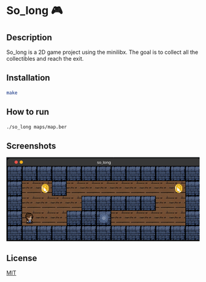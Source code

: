 # So_long 🎮

## Description

So_long is a 2D game project using the minilibx. The goal is to collect all the collectibles and reach the exit.

## Installation

```bash
make
```

## How to run

```bash
./so_long maps/map.ber
```

## Screenshots

![Screenshot](img/screenshot.png)

## License

[MIT](https://choosealicense.com/licenses/mit/)
